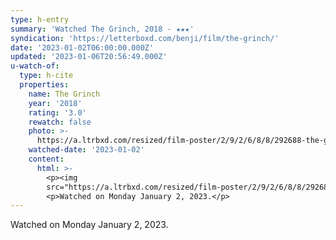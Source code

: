 ```yaml
---
type: h-entry
summary: 'Watched The Grinch, 2018 - ★★★'
syndication: 'https://letterboxd.com/benji/film/the-grinch/'
date: '2023-01-02T06:00:00.000Z'
updated: '2023-01-06T20:56:49.000Z'
u-watch-of:
  type: h-cite
  properties:
    name: The Grinch
    year: '2018'
    rating: '3.0'
    rewatch: false
    photo: >-
      https://a.ltrbxd.com/resized/film-poster/2/9/2/6/8/8/292688-the-grinch-0-600-0-900-crop.jpg?v=d3d620a3f8
    watched-date: '2023-01-02'
    content:
      html: >-
        <p><img
        src="https://a.ltrbxd.com/resized/film-poster/2/9/2/6/8/8/292688-the-grinch-0-600-0-900-crop.jpg?v=d3d620a3f8"/></p>
        <p>Watched on Monday January 2, 2023.</p>
---
```

Watched on Monday January 2, 2023.
